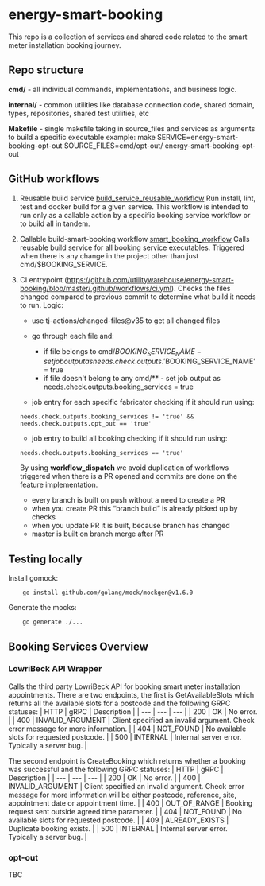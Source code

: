 # energy-smart-booking

This repo is a collection of services and shared code related to the smart
meter installation booking journey.

## Repo structure
**cmd/** - all individual commands, implementations, and business logic.

**internal/** - common utilities like database connection code, shared domain, types, repositories, shared test utilities, etc

**Makefile** - single makefile taking in source_files and services as arguments to build a specific executable
    example: make SERVICE=energy-smart-booking-opt-out SOURCE_FILES=cmd/opt-out/ energy-smart-booking-opt-out

## GitHub workflows

1. Reusable build service [build_service_reusable_workflow](https://github.com/utilitywarehouse/energy-smart-booking/blob/master/.github/workflows/build_service_reusable_workflow.yml)
    Run install, lint, test and docker build for a given service.
    This workflow is intended to run only as a callable action by a specific booking service workflow or to build all in tandem.

2. Callable build-smart-booking workflow [smart_booking_workflow](https://github.com/utilitywarehouse/energy-smart-booking/blob/master/.github/workflows/energy_smart_booking.yml)
    Calls reusable build service for all booking service executables.
    Triggered when there is any change in the project other than just cmd/$BOOKING_SERVICE.

3. CI entrypoint (https://github.com/utilitywarehouse/energy-smart-booking/blob/master/.github/workflows/ci.yml).
    Checks the files changed compared to previous commit to determine what build it needs to run.
    Logic:
    - use tj-actions/changed-files@v35 to get all changed files
    - go through each file and:
      - if file belongs to cmd/$BOOKING_SERVICE_NAME - set job output as needs.check.outputs.'$BOOKING_SERVICE_NAME' = true
      - if file doesn't belong to any cmd/** - set job output as needs.check.outputs.booking_services = true

    - job entry for each specific fabricator checking if it should run using:

    `needs.check.outputs.booking_services != 'true' && needs.check.outputs.opt_out == 'true'`

    - job entry to build all booking checking if it should run using:

    `needs.check.outputs.booking_services == 'true'`

    By using **workflow_dispatch** we avoid duplication of workflows triggered when there is a PR opened and commits are done on the feature implementation.
   - every branch is built on push without a need to create a PR
   - when you create PR this “branch build” is already picked up by checks
   - when you update PR it is built, because branch has changed
   - master is built on branch merge after PR

## Testing locally

Install gomock:
```
    go install github.com/golang/mock/mockgen@v1.6.0
```

Generate the mocks:
```
    go generate ./...
```

## Booking Services Overview

### LowriBeck API Wrapper
Calls the third party LowriBeck API for booking smart meter installation appointments. There are two endpoints, the first is GetAvailableSlots which returns all the available slots for a postcode and the following GRPC statuses:
| HTTP | gRPC | Description |
| --- | --- | --- |
| 200 | OK | No error. |
| 400 | INVALID_ARGUMENT | Client specified an invalid argument. Check error message for more information. |
| 404 | NOT_FOUND | No available slots for requested postcode. |
| 500 | INTERNAL | Internal server error. Typically a server bug. |


The second endpoint is CreateBooking which returns whether a booking was successful and the following GRPC statuses:
| HTTP | gRPC | Description |
| --- | --- | --- |
| 200 | OK | No error. |
| 400 | INVALID_ARGUMENT | Client specified an invalid argument. Check error message for more information will be either postcode, reference, site, appointment date or appointment time. |
| 400 | OUT_OF_RANGE | Booking request sent outside agreed time parameter. |
| 404 | NOT_FOUND | No available slots for requested postcode. |
| 409 | ALREADY_EXISTS | Duplicate booking exists. |
| 500 | INTERNAL | Internal server error. Typically a server bug. |


### opt-out

TBC

